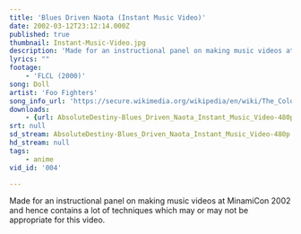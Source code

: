 ```yaml
---
title: 'Blues Driven Naota (Instant Music Video)'
date: 2002-03-12T23:12:14.000Z
published: true
thumbnail: Instant-Music-Video.jpg
description: 'Made for an instructional panel on making music videos at MinamiCon 2002 and hence contains a lot of techniques which may or may not be appropriate for this video.'
lyrics: ""
footage:
    - 'FLCL (2000)'
song: Doll
artist: 'Foo Fighters'
song_info_url: 'https://secure.wikimedia.org/wikipedia/en/wiki/The_Colour_and_the_Shape'
downloads:
    - {url: AbsoluteDestiny-Blues_Driven_Naota_Instant_Music_Video-480p.m4v, width: 640, height: 480, mimetype: video/mp4}
srt: null
sd_stream: AbsoluteDestiny-Blues_Driven_Naota_Instant_Music_Video-480p.m4v
hd_stream: null
tags:
    - anime
vid_id: '004'

---
```

Made for an instructional panel on making music videos at MinamiCon 2002 and hence contains a lot of techniques which may or may not be appropriate for this video.